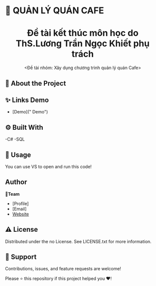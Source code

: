 # 📃 QUẢN LÝ QUÁN CAFE

<h1 align="center">Đề tài kết thúc môn học do ThS.Lương Trần Ngọc Khiết phụ trách</h1> 

<p align="center"><Đề tài nhóm: Xây dụng chương trình quản lý quán Cafe></p>

## :star2: About the Project

<!-- Screenshots -->

## ✨ Links Demo
  
- [Demo](" <Demo> Demo")
## :gear: Built With

-C#
-SQL
## 🚀 Usage
  You can use VS to open and run this code!
## Author

👤**Team**

- [Profile]
- [Email]
- [Website](/ "Welcome")

## :warning: License

Distributed under the no License. See LICENSE.txt for more information.

## 🤝 Support

Contributions, issues, and feature requests are welcome!

Please ⭐️ this repository if this project helped you ❤️!
